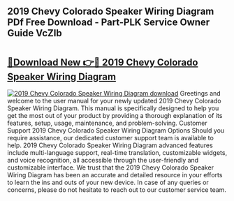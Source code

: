 ## 2019 Chevy Colorado Speaker Wiring Diagram PDf Free Download - Part-PLK Service Owner Guide VcZIb

# <h2><a href="http://dfu6wb.blite.top/?on=2019+Chevy+Colorado+Speaker+Wiring+Diagram">🔗Download New 👉🔴 2019 Chevy Colorado Speaker Wiring Diagram</a></h2>

[![2019 Chevy Colorado Speaker Wiring Diagram download](https://i.imgur.com/lujVjoI.png)](http://dfu6wb.blite.top/?on=2019+Chevy+Colorado+Speaker+Wiring+Diagram)
Greetings and welcome to the user manual for your newly updated 2019 Chevy Colorado Speaker Wiring Diagram. This manual is specifically designed to help you get the most out of your product by providing a thorough explanation of its features, setup, usage, maintenance, and problem-solving. Customer Support 2019 Chevy Colorado Speaker Wiring Diagram Options Should you require assistance, our dedicated customer support team is available to help. 2019 Chevy Colorado Speaker Wiring Diagram advanced features include multi-language support, real-time translation, customizable widgets, and voice recognition, all accessible through the user-friendly and customizable interface. We trust that the 2019 Chevy Colorado Speaker Wiring Diagram has been an accurate and detailed resource in your efforts to learn the ins and outs of your new device. In case of any queries or concerns, please do not hesitate to reach out to our customer service team.
